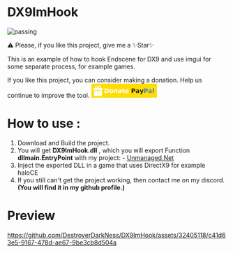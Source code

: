 # DX9ImHook
![passing](https://img.shields.io/badge/build-passing-brightgreen) 

⚠️ Please, if you like this project, give me a ✨Star✨

This is an example of how to hook Endscene for DX9 and use imgui for some separate process, for example games.

If you like this project, you can consider making a donation. Help us continue to improve the tool.
[![Doate Image](https://raw.githubusercontent.com/poucotm/Links/master/image/PayPal/donate-paypal.png)][PM] 

# How to use :

1) Download and Build the project.
2) You will get **DX9ImHook.dll** , which you will export Function **dllmain.EntryPoint** with my project: - [Unmanaged.Net](https://github.com/DestroyerDarkNess/Unmanaged.Net)
4) Inject the exported DLL in a game that uses DirectX9 for example haloCE
5) If you still can't get the project working, then contact me on my discord. **(You will find it in my github profile.)**

# Preview

https://github.com/DestroyerDarkNess/DX9ImHook/assets/32405118/c41d63e5-9167-478d-ae67-9be3cb8d504a





[PM]:https://www.paypal.me/SalvadorKrilewski "PayPal"

